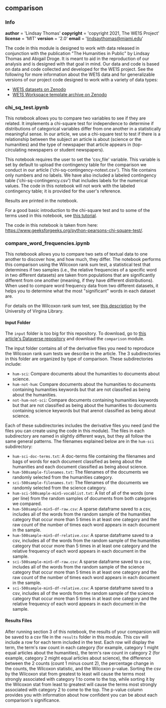 ## comparison

### Info

__author__    = 'Lindsay Thomas'
__copyright__ = 'copyright 2021, The WE1S Project'
__license__   = 'MIT'
__version__   = '2.0'
__email__     = 'lindsaythomas@miami.edu'

The code in this module is designed to work with data released in conjunction with the publication "The Humanities in Public" by Lindsay Thomas and Abigail Droge. It is meant to aid in the reproduction of our analysis and is designed with that goal in mind. Our data and code is based on data and code collected and developed for the WE1S project. See the following for more information about the WE1S data and for generalizable versions of our project code designed to work with a variety of data types:
* [WE1S datasets on Zenodo](https://zenodo.org/search?page=3&size=20&q=WhatEvery1Says#)
* [WE1S Workspace template archive on Zenodo](https://zenodo.org/record/5034712#.YVoLt6ApDOQ)

### chi_sq_test.ipynb
This notebook allows you to compare two variables to see if they are related. It implements a chi-square test for independence to determine if distributions of categorical variables differ from one another in a statistically meaningful sense. In our article, we use a chi-square test to test if there is a relationship between the subject an article is about (science or the humanities) and the type of newspaper that article appears in (top-circulating newspapers or student newspapers).

This notebook requires the user to set the 'csv_file' variable. This variable is set by default to upload the contingency table for the comparison we conduct in our article ('chi-sq-contingency-notext.csv'). This file contains only numbers and no labels. We have also included a labeled contingency table ('chi-sq-contingency.csv') that includes labels for the numerical values. The code in this notebook will not work with the labeled contingency table; it is provided for the user's reference.

Results are printed in the notebook.

For a good basic introduction to the chi-square test and to some of the terms used in this notebook, see [this tutorial](https://www.jmp.com/en_us/statistics-knowledge-portal/chi-square-test/chi-square-test-of-independence.html).

The code in this notebook is taken from here: <https://www.geeksforgeeks.org/python-pearsons-chi-square-test/>.

### compare_word_frequencies.ipynb

This noteboook allows you to compare two sets of textual data to one another to discover how, and how much, they differ. The notebook performs this comparison using the Wilcoxon rank sum test, a statistical test that determines if two samples (i.e., the relative frequencies of a specific word in two different datasets) are taken from populations that are significantly different from one another (meaning, if they have different distributions). When used to compare word frequency data from two different datasets, it helps you to determine what the most "significant" words in each dataset are.

For details on the Wilcoxon rank sum test, see [this description](https://data.library.virginia.edu/the-wilcoxon-rank-sum-test/) by the University of Virgina Library.

#### Input Folder

The `input` folder is too big for this repository. To download, go to [this article's Dataverse repository](https://doi.org/10.7910/DVN/BD9CE8) and download the `comparison` module.

The input folder contains all of the derivative files you need to reproduce the Wilcoxon rank sum tests we describe in the article. The 3 subdirectories in this folder are organized by type of comparison. These subdirectories include:

* `hum-sci`: Compare documents about the humanities to documents about science.
* `hum-not-hum`: Compare documents about the humanities to documents containing humanities keywords but that are not classified as being about the humanities.
* `not-hum-not-sci`: Compare documents containing humanities keywords but that are not classified as being about the humanities to documents containing science keywords but that arenot classified as being about science.

Each of these subdirectories includes the derivative files you need (and the files you can create using the code in this module). The files in each subdirectory are named in slightly different ways, but they all follow the same general patterns. The filenames explained below are in the `hum-sci` subdirectory:

* `hum-sci-doc-terms.txt`: A doc-terms file containing the filenames and bags of words for each document classified as being about the humanities and each document classified as being about science.
* `hum-500sample-filenames.txt`: The filenames of the documents we randomly selected from the humanities category.
* `sci-500sample-filenames.txt`: The filenames of the documents we randomly selected from the science category.
* `hum-sci-500sample-min5-vocablist.txt`: A list of all of the words (one per line) from the random samples of documents from both categories we compared.
* `hum-500sample-min5-df-raw.csv`: A sparse dataframe saved to a csv, includes all of the words from the random sample of the humanities category that occur more than 5 times in at least one category and the raw count of the number of times each word appears in each document in the sample.
* `hum-500sample-min5-df-relative.csv`: A sparse dataframe saved to a csv, includes all of the words from the random sample of the humanities category that occur more than 5 times in at least one category and the relative frequency of each word appears in each document in the sample.
* `sci-500sample-min5-df-raw.csv`: A sparse dataframe saved to a csv, includes all of the words from the random sample of the science category that occur more than 5 times in at least one category and the raw count of the number of times each word appears in each document in the sample.
* `sci-500sample-min5-df-relative.csv`: A sparse dataframe saved to a csv, includes all of the words from the random sample of the science category that occur more than 5 times in at least one category and the relative frequency of each word appears in each document in the sample.

#### Results Files

After running section 3 of this notebook, the results of your comparsion will be saved to a csv file in the `results` folder in this module. This csv will include a row for each term included in the test. Each row will display the term, the term's raw count in each category (for example, category 1 might equal articles about the humanities), the term's raw count in category 2 (for example, category 2 might equal articles about science), the difference between the 2 counts (count 1 minus count 2), the percentage change in the counts, the Wilcoxon statistic, and the Wilcoxon p-value. Sorting the csv by the Wilcoxon stat from greatest to least will cause the terms most strongly associated with category 1 to come to the top, while sorting it by the Wilcoxon stat from least to greatest will cause the terms most strongly associated with category 2 to come to the top. The p-value column provides you with information about how confident you can be about each comparison's significance.

